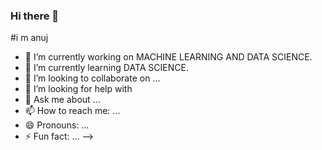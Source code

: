 ### Hi there 👋

#i m anuj




- 🔭 I’m currently working on MACHINE LEARNING AND DATA SCIENCE.
- 🌱 I’m currently learning DATA SCIENCE.
- 👯 I’m looking to collaborate on ...
- 🤔 I’m looking for help with 
- 💬 Ask me about ...
- 📫 How to reach me: ...
- 😄 Pronouns: ...
- ⚡ Fun fact: ...
-->
